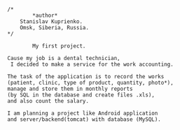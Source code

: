    /*
            *author*
        Stanislav Kuprienko.
        Omsk, Siberia, Russia.
    */

            My first project.

    Cause my job is a dental technician,
     I decided to make a service for the work accounting.

    The task of the application is to record the works 
    (patient, clinic, type of product, quantity, photo*), 
    manage and store them in monthly reports
    (by SQL in the database and create files .xls), 
    and also count the salary.

    I am planning a project like Android application
    and server/backend(tomcat) with database (MySQL).